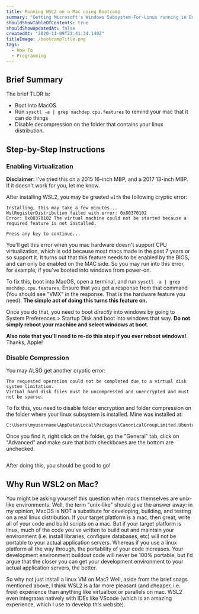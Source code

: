 ```yaml
---
title: Running WSL2 on a Mac using Bootcamp
summary: "Getting Microsoft's Windows Subsystem-For-Linux running in Bootcamp is somewhat straightforward, but there are a few gotchas. Read on for the how, and then after that for the why (mac is unix-based. Why not just use that?)"
shouldShowTableOfContents: true
shouldShowUpdatedAt: false
createdAt: "2020-11-09T23:41:34.140Z"
titleImage: /bootcampTitle.png
tags: 
  - How To
  - Programming
---
```


## Brief Summary
The brief TLDR is:
- Boot into MacOS
- Run `sysctl -a | grep machdep.cpu.features` to remind your mac that it can do things
- Disable decompression on the folder that contains your linux distribution.

## Step-by-Step Instructions
### Enabling Virtualization
**Disclaimer:** I've tried this on a 2015 16-inch MBP, and a 2017 13-inch MBP. If it doesn't work for you, let me know.

After installing WSL2, you may be greeted `with` the following cryptic error:

```
Installing, this may take a few minutes...
WslRegisterDistribution failed with error: 0x80370102
Error: 0x80370102 The virtual machine could not be started because a required feature is not installed.

Press any key to continue...
```

You'll get this error when you mac hardware doesn't support CPU virtualization, which is odd because most macs made in the past 7 years or so support it. It turns out that this feature needs to be enabled by the BIOS, and can only be enabled on the MAC side. So you may run into this error, for example, if you've booted into windows from power-on.

To fix this, boot into MacOS, open a terminal, and run `sysctl -a | grep machdep.cpu.features`. Ensure that you get a response from that command (You should see "VMX" in the response. That is the hardware feature you need). **The simple act of doing this turns this feature on.**

Once you do that, you need to boot *directly* into windows by going to System Preferences > Startup Disk and boot into windows that way. **Do not simply reboot your machine and select windows at boot**. 

**Also note that you'll need to re-do this step if you ever reboot windows!**. Thanks, Apple!

### Disable Compression
You may ALSO get another cryptic error:

```
The requested operation could not be completed due to a virtual disk system limitation.
Virtual hard disk files must be uncompressed and unencrypted and must not be sparse.
```

To fix this, you need to disable folder encryption and folder compression on the folder where your linux subsystem is installed. Mine was installed at:

```
C:\Users\myusername\AppData\Local\Packages\CanonicalGroupLimited.UbuntuonWindows_79rhkp1fndgsc
``` 
Once you find it, right click on the folder, go the "General" tab, click on "Advanced" and make sure that both checkboxes are the bottom are unchecked.
<div class="imageContainer">
  <img class="medium" :src="'/folder.PNG'" />
</div>

After doing this, you should be good to go!

## Why Run WSL2 on Mac?
You might be asking yourself this question when macs themselves are unix-like environments. Well, the term "unix-like" should give the answer away: in my opinion, MacOS is NOT a substitute for developing, building, and testing on a real linux distribution. If your target platform is a mac, then great, write all of your code and build scripts on a mac. But if your target platform is linux, much of the code you've written to build out and maintain your environment (i.e. install libraries, configure databases, etc) will not be portable to your actual application servers. Whereas if you use a linux platform all the way through, the portability of your code increases. Your development environment buildout code will never be 100% portable, but I'd argue that the closer you can get your development environment to your actual application servers, the better.

So why not just install a linux VM on Mac? Well, aside from the brief snags mentioned above, I think WSL2 is a far more pleasant (and cheaper, i.e. free) experience than anything like virtualbox or parallels on mac. WSL2 even integrates natively with IDEs like VScode (which is an amazing experience, which I use to develop this website).